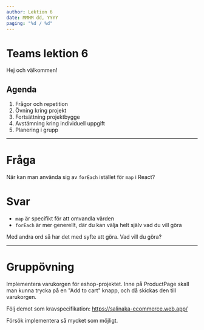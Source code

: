 ```yaml
---
author: Lektion 6
date: MMMM dd, YYYY
paging: "%d / %d"
---
```


# Teams lektion 6

Hej och välkommen!

## Agenda

1. Frågor och repetition
2. Övning kring projekt
3. Fortsättning projektbygge
4. Avstämning kring individuell uppgift
5. Planering i grupp

---

# Fråga

När kan man använda sig av `forEach` istället för `map` i React?

# Svar

- `map` är specifikt för att omvandla värden
- `forEach` är mer generellt, där du kan välja helt själv vad du vill göra

Med andra ord så har det med syfte att göra. Vad vill du göra?

---

# Gruppövning

Implementera varukorgen för eshop-projektet. Inne på ProductPage skall man kunna trycka på en "Add to cart" knapp, och då skickas den till varukorgen.

Följ demot som kravspecifikation: <https://salinaka-ecommerce.web.app/> 

Försök implementera så mycket som möjligt.
